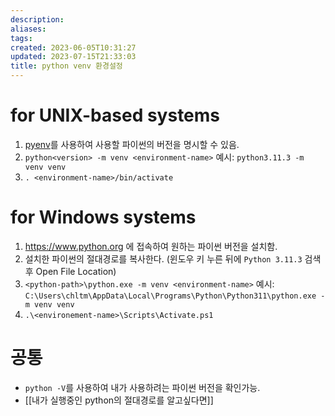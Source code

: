 ```yaml
---
description:
aliases: 
tags: 
created: 2023-06-05T10:31:27
updated: 2023-07-15T21:33:03
title: python venv 환경설정
---
```


# for UNIX-based systems

1. [pyenv](https://stackoverflow.com/a/59268046/6428901)를 사용하여 사용할 파이썬의 버전을 명시할 수 있음.
2. `python<version> -m venv <environment-name>` 예시: `python3.11.3 -m venv venv`
3. `. <environment-name>/bin/activate`

# for Windows systems

1. https://www.python.org 에 접속하여 원하는 파이썬 버전을 설치함.
2. 설치한 파이썬의 절대경로를 복사한다. (윈도우 키 누른 뒤에 `Python 3.11.3` 검색 후 Open File Location)
3. `<python-path>\python.exe -m venv <environment-name>` 예시: `C:\Users\chltm\AppData\Local\Programs\Python\Python311\python.exe -m venv venv`
4. `.\<environement-name>\Scripts\Activate.ps1`

# 공통

- `python -V`를 사용하여 내가 사용하려는 파이썬 버전을 확인가능. 
- [[내가 실행중인 python의 절대경로를 알고싶다면]]
